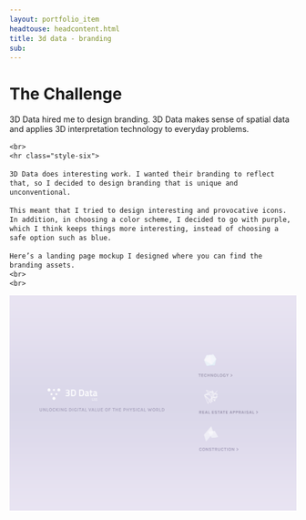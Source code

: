 ```yaml
---
layout: portfolio_item
headtouse: headcontent.html
title: 3d data - branding 
sub: 
---
```

# The Challenge

<div class="small_container">
	3D Data hired me to design branding. 3D Data makes sense of spatial data and applies 3D interpretation technology to everyday problems.


	<br>
	<hr class="style-six">

	3D Data does interesting work. I wanted their branding to reflect that, so I decided to design branding that is unique and unconventional. 

	This meant that I tried to design interesting and provocative icons. In addition, in choosing a color scheme, I decided to go with purple, which I think keeps things more interesting, instead of choosing a safe option such as blue. 

	Here’s a landing page mockup I designed where you can find the branding assets. 
	<br>
	<br>
</div>


<img src="/images/branding (1).png">
